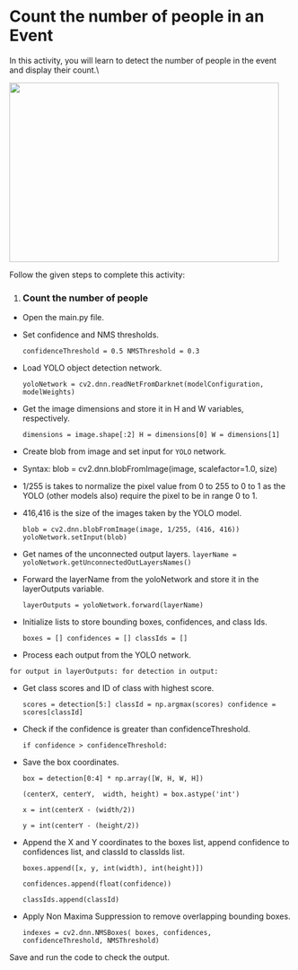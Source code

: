 Count the number of people in an Event
=======================================
In this activity, you will learn to detect the number of people in the event and display their count.\

<img src= "https://s3.amazonaws.com/media-p.slid.es/uploads/1525749/images/10482752/pasted-from-clipboard.png" width = "480" height = "320">


Follow the given steps to complete this activity:
1. ### Count the number of people
* Open the main.py file.

* Set confidence and NMS thresholds.

  `confidenceThreshold = 0.5 NMSThreshold = 0.3`
  
* Load YOLO object detection network.

  `yoloNetwork = cv2.dnn.readNetFromDarknet(modelConfiguration, modelWeights)`
  
* Get the image dimensions and store it in H and W variables, respectively.

  `dimensions = image.shape[:2] H = dimensions[0] W = dimensions[1]`
  
* Create blob from image and set input for `YOLO` network.

* Syntax: blob = cv2.dnn.blobFromImage(image, scalefactor=1.0, size)

* 1/255 is takes to normalize the pixel value from 0 to 255 to 0 to 1 as the YOLO (other models also) require the pixel to be in range 0 to 1.

* 416,416 is the size of the images taken by the YOLO model.
 
  `blob = cv2.dnn.blobFromImage(image, 1/255, (416, 416)) yoloNetwork.setInput(blob)`
  
* Get names of the unconnected output layers.
  `layerName = yoloNetwork.getUnconnectedOutLayersNames()`
  
* Forward the layerName from the yoloNetwork and store it in the layerOutputs variable.

  `layerOutputs = yoloNetwork.forward(layerName)`
  
* Initialize lists to store bounding boxes, confidences, and class Ids.
 
  `boxes = [] confidences = [] classIds = []`
  
 * Process each output from the YOLO network.
  
  `for output in layerOutputs: for detection in output:`
  
* Get class scores and ID of class with highest score.
 
  `scores = detection[5:] classId = np.argmax(scores) confidence = scores[classId]`
  
* Check if the confidence is greater than confidenceThreshold.
 
  `if confidence > confidenceThreshold:`
  
* Save the box coordinates.
 
  `box = detection[0:4] * np.array([W, H, W, H])`
  
  `(centerX, centerY,  width, height) = box.astype('int')`
  
  `x = int(centerX - (width/2))`
  
  `y = int(centerY - (height/2))`

* Append the X and Y coordinates to the boxes list, append confidence to confidences list, and classId to classIds list.
 
  `boxes.append([x, y, int(width), int(height)])`
  
  `confidences.append(float(confidence))`
  
  `classIds.append(classId)`

* Apply Non Maxima Suppression to remove overlapping bounding boxes.
 
  `indexes = cv2.dnn.NMSBoxes( boxes, confidences, confidenceThreshold, NMSThreshold)`
  
Save and run the code to check the output.

